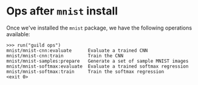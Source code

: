# Ops after `mnist` install

Once we've installed the `mnist` package, we have the following
operations available:

    >>> run("guild ops")
    mnist/mnist-cnn:evaluate      Evaluate a trained CNN
    mnist/mnist-cnn:train         Train the CNN
    mnist/mnist-samples:prepare   Generate a set of sample MNIST images
    mnist/mnist-softmax:evaluate  Evaluate a trained softmax regression
    mnist/mnist-softmax:train     Train the softmax regression
    <exit 0>
